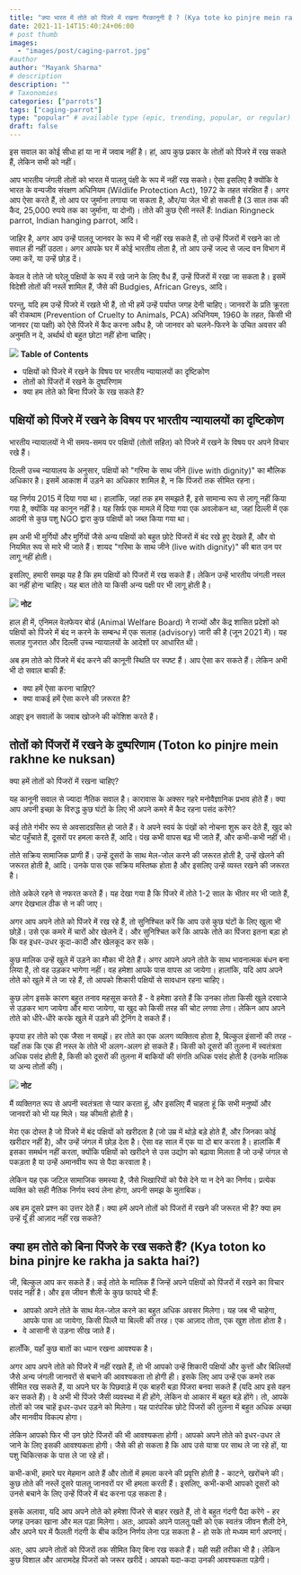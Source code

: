 ```yaml
---
title: "क्या भारत में तोते को पिंजरे में रखना गैरकानूनी है ? (Kya tote ko pinjre mein rakhna gairkanuni hai?)"
date: 2021-11-14T15:40:24+06:00
# post thumb
images:
  - "images/post/caging-parrot.jpg"
#author
author: "Mayank Sharma"
# description
description: ""
# Taxonomies
categories: ["parrots"]
tags: ["caging-parrot"]
type: "popular" # available type (epic, trending, popular, or regular)
draft: false
---
```


इस सवाल का कोई सीधा हां या ना में जवाब नहीं है। हां, आप कुछ प्रकार के तोतों को पिंजरे में रख सकते हैं, लेकिन सभी को नहीं।

आप भारतीय जंगली तोतों को भारत में पालतू पंक्षी के रूप में नहीं रख सकते। ऐसा इसलिए है क्योंकि वे भारत के वन्यजीव संरक्षण अधिनियम (Wildlife Protection Act), 1972 के तहत संरक्षित हैं। अगर आप ऐसा करते हैं, तो आप पर जुर्माना लगाया जा सकता है, और/या जेल भी हो सकती है (3 साल तक की कैद, 25,000 रुपये तक का जुर्माना, या दोनों)। तोते की कुछ ऐसी नस्लें हैं: Indian Ringneck parrot, Indian hanging parrot, आदि।

जाहिर है, अगर आप उन्हें पालतू जानवर के रूप में भी नहीं रख सकते हैं, तो उन्हें पिंजरों में रखने का तो सवाल ही नहीं उठता। अगर आपके घर में कोई भारतीय तोता है, तो आप उन्हें जल्द से जल्द वन विभाग में जमा करें, या उन्हें छोड़ दें।

केवल वे तोते जो घरेलू पक्षियों के रूप में रखे जाने के लिए वैध हैं, उन्हें पिंजरों में रखा जा सकता है। इसमें विदेशी तोतों की नस्लें शामिल हैं, जैसे की Budgies, African Greys, आदि।

परन्तु, यदि हम उन्हें पिंजरे में रखते भी हैं, तो भी हमें उन्हें पर्याप्त जगह देनी चाहिए। जानवरों के प्रति क्रूरता की रोकथाम (Prevention of Cruelty to Animals, PCA) अधिनियम, 1960 के तहत, किसी भी जानवर (या पक्षी) को ऐसे पिंजरे में कैद करना अवैध है, जो जानवर को चलने-फिरने के उचित अवसर की अनुमति न दे, अर्थार्थ वो बहुत छोटा नहीं होना चाहिए।

<div class="toc-mak">
<img src="../../../images/pencil.png">
<b>Table of Contents</b>
<ul>
<li>पक्षियों को पिंजरे में रखने के विषय पर भारतीय न्यायालयों का दृष्टिकोण</li>
<li>तोतों को पिंजरों में रखने के दुष्परिणाम</li>
<li>क्या हम तोते को बिना पिंजरे के रख सकते हैं?</li>
</ul>
</div>

## पक्षियों को पिंजरे में रखने के विषय पर भारतीय न्यायालयों का दृष्टिकोण 

भारतीय न्यायालयों ने भी समय-समय पर पक्षियों (तोतों सहित) को पिंजरे में रखने के विषय पर अपने विचार रखे हैं।

दिल्ली उच्च न्यायालय के अनुसार, पक्षियों को "गरिमा के साथ जीने (live with dignity)" का मौलिक अधिकार है। इसमें आकाश में उड़ने का अधिकार शामिल है, न कि पिंजरों तक सीमित रहना।

यह निर्णय 2015 में दिया गया था। हालांकि, जहां तक हम समझते हैं, इसे सामान्य रूप से लागू नहीं किया गया है, क्योंकि यह कानून नहीं है। यह सिर्फ एक मामले में दिया गया एक अवलोकन था, जहां दिल्ली में एक आदमी से कुछ पशु NGO द्वारा कुछ पक्षियों को जब्त किया गया था।

हम अभी भी मुर्गियों और मुर्गियों जैसे अन्य पक्षियों को बहुत छोटे पिंजरों में बंद रखे हुए देखते हैं, और वो नियमित रूप से मारे भी जाते हैं। शायद "गरिमा के साथ जीने (live with dignity)" की बात उन पर लागू नहीं होती।

इसलिए, हमारी समझ यह है कि हम पक्षियों को पिंजरों में रख सकते हैं। लेकिन उन्हें भारतीय जंगली नस्ल का नहीं होना चाहिए। यह बात तोते या किसी अन्य पक्षी पर भी लागू होती है।

<div class="toc-mak">
  <img src="../../../images/pencil.png">
  <b>नोट</b><br>

हाल ही में, एनिमल वेलफेयर बोर्ड (Animal Welfare Board) ने राज्यों और केंद्र शासित प्रदेशों को पक्षियों को पिंजरे में बंद न करने के सम्बन्ध में एक सलाह (advisory) जारी की है (जून 2021 में)। यह सलाह गुजरात और दिल्ली उच्च न्यायालयों के आदेशों पर आधारित थी।
</div>

अब हम तोते को पिंजरे में बंद करने की कानूनी स्थिति पर स्पष्ट हैं। आप ऐसा कर सकते हैं। लेकिन अभी भी दो सवाल बाकी हैं:
* क्या हमें ऐसा करना चाहिए?
* क्या वाकई हमें ऐसा करने की ज़रूरत है?

आइए इन सवालों के जवाब खोजने की कोशिश करते हैं।


## तोतों को पिंजरों में रखने के दुष्परिणाम (Toton ko pinjre mein rakhne ke nuksan)

क्या हमें तोतों को पिंजरों में रखना चाहिए?

यह कानूनी सवाल से ज्यादा नैतिक सवाल है। कारावास के अक्सर गहरे मनोवैज्ञानिक प्रभाव होते हैं। क्या आप अपनी इच्छा के विरुद्ध कुछ घंटों के लिए भी अपने कमरे में कैद रहना पसंद करेंगे?

कई तोते गंभीर रूप से अवसादग्रसित हो जाते हैं। वे अपने स्वयं के पंखों को नोचना शुरू कर देते हैं, खुद को चोट पहुँचाते हैं, दूसरों पर हमला करते हैं, आदि। पंख कभी वापस बढ़ भी जाते हैं, और कभी-कभी नहीं भी। 

तोते सक्रिय सामाजिक प्राणी हैं। उन्हें दूसरों के साथ मेल-जोल करने की जरूरत होती है, उन्हें खेलने की जरूरत होती है, आदि। उनके पास एक सक्रिय मस्तिष्क होता है और इसलिए उन्हें व्यस्त रखने की जरूरत है। 

तोते अकेले रहने से नफरत करते हैं। यह देखा गया है कि पिंजरे में तोते 1-2 साल के भीतर मर भी जाते हैं, अगर देखभाल ठीक से न की जाए।

अगर आप अपने तोते को पिंजरे में रख रहे हैं, तो सुनिश्चित करें कि आप उसे कुछ घंटों के लिए खुला भी छोड़ें। उसे एक कमरे में चारों ओर खेलने दें। और सुनिश्चित करें कि आपके तोते का पिंजरा इतना बड़ा हो कि वह इधर-उधर कूदा-कादी और खेलकूद कर सके। 

कुछ मालिक उन्हें खुले में उड़ने का मौका भी देते हैं। अगर आपने अपने तोते के साथ भावनात्मक बंधन बना लिया है, तो वह उड़कर भागेगा नहीं। वह हमेशा आपके पास वापस आ जायेगा। हालांकि, यदि आप अपने तोते को खुले में ले जा रहे हैं, तो आपको शिकारी पक्षियों से सावधान रहना चाहिए।

कुछ लोग इसके कारण बहुत तनाव महसूस करते हैं - वे हमेशा डरते हैं कि उनका तोता किसी खुले दरवाजे से उड़कर भाग जायेगा और मारा जायेगा, या खुद को किसी तरह की चोट लगवा लेगा। लेकिन आप अपने तोते को धीरे-धीरे करके खुले में उड़ने की ट्रेनिंग दे सकते हैं।

कृपया हर तोते को एक जैसा न समझें। हर तोते का एक अलग व्यक्तित्व होता है, बिल्कुल इंसानों की तरह - यहाँ तक कि एक ही नस्ल के तोते भी अलग-अलग हो सकते हैं। किसी को दूसरों की तुलना में स्वतंत्रता अधिक पसंद होती है, किसी को दूसरों की तुलना में बाकियों की संगति अधिक पसंद होती है (उनके मालिक या अन्य तोतों की)।

<div class="toc-mak">
  <img src="../../../images/pencil.png">
  <b>नोट</b><br>

मैं व्यक्तिगत रूप से अपनी स्वतंत्रता से प्यार करता हूं, और इसलिए मैं चाहता हूं कि सभी मनुष्यों और जानवरों को भी यह मिले। यह कीमती होती है। 

मेरा एक दोस्त है जो पिंजरे में बंद पक्षियों को खरीदता है (जो उम्र में थोड़े बड़े होते हैं, और जिनका कोई खरीदार नहीं है), और उन्हें जंगल में छोड़ देता है। ऐसा वह साल में एक या दो बार करता है। हालांकि मैं इसका समर्थन नहीं करता, क्योंकि पक्षियों को खरीदने से उस उद्योग को बढ़ावा मिलता है जो उन्हें जंगल से पकड़ता है या उन्हें अमानवीय रूप से पैदा करवाता है। 

लेकिन यह एक जटिल सामाजिक समस्या है, जैसे भिखारियों को पैसे देने या न देने का निर्णय। प्रत्येक व्यक्ति को सही नैतिक निर्णय स्वयं लेना होगा, अपनी समझ के मुताबिक।
</div>

अब हम दूसरे प्रश्न का उत्तर देते हैं। क्या हमें अपने तोतों को पिंजरों में रखने की जरूरत भी है? क्या हम उन्हें यूँ ही आज़ाद नहीं रख सकते?


## क्या हम तोते को बिना पिंजरे के रख सकते हैं? (Kya toton ko bina pinjre ke rakha ja sakta hai?)

जी, बिल्कुल आप कर सकते हैं। कई तोते के मालिक हैं जिन्हें अपने पक्षियों को पिंजरों में रखने का विचार पसंद नहीं है। और इस जीवन शैली के कुछ फायदे भी हैं:
* आपको अपने तोते के साथ मेल-जोल करने का बहुत अधिक अवसर मिलेगा। यह जब भी चाहेगा, आपके पास आ जायेगा, किसी पिल्लै या बिल्ली की तरह। एक आज़ाद तोता, एक खुश तोता होता है।
* वे आसानी से उड़ना सीख जाते हैं।

हालाँकि, यहाँ कुछ बातों का ध्यान रखना आवश्यक है।

अगर आप अपने तोते को पिंजरे में नहीं रखते हैं, तो भी आपको उन्हें शिकारी पक्षियों और कुत्तों और बिल्लियों जैसे अन्य जंगली जानवरों से बचाने की आवश्यकता तो होगी ही। इसके लिए आप उन्हें एक कमरे तक सीमित रख सकते हैं, या अपने घर के पिछवाड़े में एक बाहरी बड़ा पिंजरा बनवा सकते हैं (यदि आप इसे वहन कर सकते हैं)। वे अभी भी पिंजरे जैसी व्यवस्था में ही होंगे, लेकिन वो आकार में बहुत बड़े होंगे। तो, आपके तोतों को जब चाहें इधर-उधर उड़ने को मिलेगा। यह पारंपरिक छोटे पिंजरों की तुलना में बहुत अधिक अच्छा और मानवीय विकल्प होगा।

लेकिन आपको फिर भी उन छोटे पिंजरों की भी आवश्यकता होगी। आपको अपने तोते को इधर-उधर ले जाने के लिए इसकी आवश्यकता होगी। जैसे की हो सकता है कि आप उसे यात्रा पर साथ ले जा रहे हों, या पशु चिकित्सक के पास ले जा रहे हों।

कभी-कभी, हमारे घर मेहमान आते हैं और तोतों में हमला करने की प्रवृत्ति होती है - काटने, खरोंचने की। कुछ तोते की नस्लें दूसरे पालतू जानवरों पर भी हमला करती हैं। इसलिए, कभी-कभी आपको दूसरों को उनसे बचाने के लिए उन्हें पिंजरे में बंद करना पड़ सकता है।

इसके अलावा, यदि आप अपने तोते को हमेशा पिंजरे से बाहर रखते हैं, तो वे बहुत गंदगी पैदा करेंगे - हर जगह उनका खाना और मल पड़ा मिलेगा। अतः, आपको अपने पालतू पक्षी को एक स्वतंत्र जीवन शैली देने, और अपने घर में फैलती गंदगी के बीच कठिन निर्णय लेना पड़ सकता है - हो सके तो मध्यम मार्ग अपनाएं।

अतः, आप अपने तोतों को पिंजरों तक सीमित किए बिना रख सकते हैं। यही सही तरीका भी है। लेकिन कुछ विशाल और आरामदेह पिंजरों को जरूर खरीदें। आपको यदा-कदा उनकी आवश्यकता पड़ेगी।


